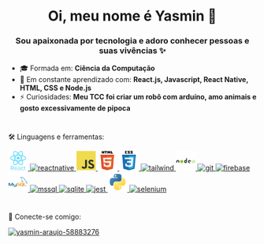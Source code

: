 <h1 align="center">Oi, meu nome é Yasmin 👋</h1>
<h3 align="center">
    Sou apaixonada por tecnologia e adoro conhecer pessoas e suas vivências ✨
</h3>

- 🎓 Formada em: **Ciência da Computação**
- 🌱 Em constante aprendizado com: **React.js, Javascript, React Native, HTML, CSS e Node.js**
- ⚡ Curiosidades: **Meu TCC foi criar um robô com arduíno, amo animais e gosto excessivamente de pipoca**

#
🛠️ Linguagens e ferramentas:
<p align="left"> 
    <a href="https://reactjs.org/" target="_blank" rel="noreferrer">
        <img src="https://raw.githubusercontent.com/devicons/devicon/master/icons/react/react-original-wordmark.svg"
            alt="react" width="40" height="40" /> 
    </a> 
    <a href="https://reactnative.dev/" target="_blank"
        rel="noreferrer"> 
        <img src="https://reactnative.dev/img/header_logo.svg" alt="reactnative" width="40"
            height="40" /> 
    </a> 
    <a href="https://developer.mozilla.org/en-US/docs/Web/JavaScript"
        target="_blank" rel="noreferrer"> 
        <img
            src="https://raw.githubusercontent.com/devicons/devicon/master/icons/javascript/javascript-original.svg"
            alt="javascript" width="40" height="40" /> 
    </a>
    <a
        href="https://www.w3.org/html/" target="_blank" rel="noreferrer"> 
        <img
            src="https://raw.githubusercontent.com/devicons/devicon/master/icons/html5/html5-original-wordmark.svg"
            alt="html5" width="40" height="40" /> 
    </a> 
    <a href="https://www.w3schools.com/css/" target="_blank" rel="noreferrer">
        <img alt="css3" width="40" height="40"
            src="https://raw.githubusercontent.com/devicons/devicon/master/icons/css3/css3-original-wordmark.svg"
        /> 
    </a> 
    <a href="https://tailwindcss.com/" target="_blank" rel="noreferrer"> 
        <img
            src="https://www.vectorlogo.zone/logos/tailwindcss/tailwindcss-icon.svg" alt="tailwind" width="40"
            height="40" /> 
    </a>
    <a
        href="https://nodejs.org" target="_blank" rel="noreferrer"> 
        <img
            src="https://raw.githubusercontent.com/devicons/devicon/master/icons/nodejs/nodejs-original-wordmark.svg"
            alt="nodejs" width="40" height="40" /> 
    </a>
    <a href="https://git-scm.com/" target="_blank" rel="noreferrer"> 
        <img
            src="https://www.vectorlogo.zone/logos/git-scm/git-scm-icon.svg" alt="git" width="40" height="40" /> 
    </a>
    <a href="https://firebase.google.com/" target="_blank" rel="noreferrer"> 
        <img
            src="https://www.vectorlogo.zone/logos/firebase/firebase-icon.svg" alt="firebase" width="40" height="40" />
    </a>
    <a href="https://www.mysql.com/" target="_blank"
        rel="noreferrer"> 
        <img
            src="https://raw.githubusercontent.com/devicons/devicon/master/icons/mysql/mysql-original-wordmark.svg"
            alt="mysql" width="40" height="40" /> 
    </a>
    <a href="https://www.microsoft.com/en-us/sql-server"
        target="_blank" rel="noreferrer"> 
        <img src="https://www.svgrepo.com/show/303229/microsoft-sql-server-logo.svg"
            alt="mssql" width="40" height="40" /> 
    </a>
    <a href="https://www.sqlite.org/" target="_blank"
        rel="noreferrer"> 
        <img src="https://www.vectorlogo.zone/logos/sqlite/sqlite-icon.svg" alt="sqlite" width="40"
            height="40" /> 
    </a> 
    <a href="https://jestjs.io" target="_blank"
        rel="noreferrer"> 
        <img src="https://www.vectorlogo.zone/logos/jestjsio/jestjsio-icon.svg" alt="jest" width="40"
            height="40" /> 
    </a> 
    <a href="https://www.python.org" target="_blank" rel="noreferrer"> 
        <img
            src="https://raw.githubusercontent.com/devicons/devicon/master/icons/python/python-original.svg"
            alt="python" width="40" height="40" /> 
    </a> 
    <a href="https://www.selenium.dev" target="_blank" rel="noreferrer"> 
        <img
            src="https://raw.githubusercontent.com/detain/svg-logos/780f25886640cef088af994181646db2f6b1a3f8/svg/selenium-logo.svg"
            alt="selenium" width="40" height="40" /> 
    </a>
</p>

#
🤝 Conecte-se comigo:
<p>
  <a href="https://linkedin.com/in/yasmin-araujo-58883276" target="blank">
        <img alt="yasmin-araujo-58883276" height="20" width="40"
            src="https://raw.githubusercontent.com/rahuldkjain/github-profile-readme-generator/master/src/images/icons/Social/linked-in-alt.svg"
        />
    </a>
</p>
